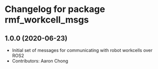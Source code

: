# Changelog for package rmf_workcell_msgs

1.0.0 (2020-06-23)
------------------
* Initial set of messages for communicating with robot workcells over ROS2
* Contributors: Aaron Chong
